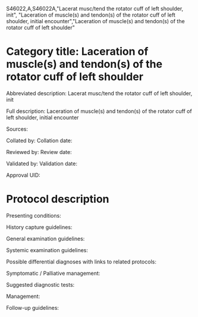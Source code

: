S46022,A,S46022A,"Lacerat musc/tend the rotator cuff of left shoulder, init", "Laceration of muscle(s) and tendon(s) of the rotator cuff of left shoulder, initial encounter","Laceration of muscle(s) and tendon(s) of the rotator cuff of left shoulder"
# Category title: Laceration of muscle(s) and tendon(s) of the rotator cuff of left shoulder

Abbreviated description: Lacerat musc/tend the rotator cuff of left shoulder, init

Full description: Laceration of muscle(s) and tendon(s) of the rotator cuff of left shoulder, initial encounter

Sources:

Collated by:
Collation date:

Reviewed by:
Review date:

Validated by:
Validation date:

Approval UID:

# Protocol description

Presenting conditions:

History capture guidelines:

General examination guidelines:

Systemic examination guidelines:

Possible differential diagnoses with links to related protocols:

Symptomatic / Palliative management:

Suggested diagnostic tests:

Management:

Follow-up guidelines:
